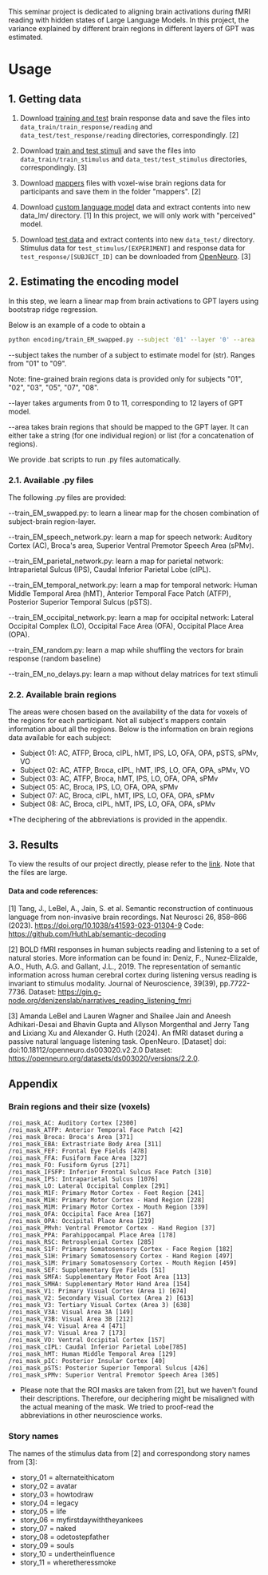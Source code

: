 This seminar project is dedicated to aligning brain activations during fMRI reading with hidden states of Large Language Models. In this project, the variance explained by different brain regions in different layers of GPT was estimated. 

# Usage

## 1. Getting data

1. Download [training and test](https://gin.g-node.org/denizenslab/narratives_reading_listening_fmri/src/master/responses) brain response data and save the files into  `data_train/train_response/reading` and `data_test/test_response/reading` directories, correspondingly. [2]

2. Download [train and test stimuli](https://drive.google.com/drive/folders/16_djOe_jhVRxXQieyBEN2pCgItwFYGQt?usp=drive_link) and save the files into `data_train/train_stimulus` and `data_test/test_stimulus` directories, correspondingly. [3]

3. Download [mappers](https://gin.g-node.org/denizenslab/narratives_reading_listening_fmri/src/master/mappers) files with voxel-wise brain regions data for participants and save them in the folder "mappers". [2]

4. Download [custom language model](https://utexas.box.com/shared/static/7ab8qm5e3i0vfsku0ee4dc6hzgeg7nyh.zip) data and extract contents into new data_lm/ directory. [1] 
In this project, we will only work with "perceived" model.

3. Download [test data](https://utexas.box.com/shared/static/ae5u0t3sh4f46nvmrd3skniq0kk2t5uh.zip) and extract contents into new `data_test/` directory. Stimulus data for `test_stimulus/[EXPERIMENT]` and response data for `test_response/[SUBJECT_ID]` can be downloaded from [OpenNeuro](https://openneuro.org/datasets/ds004510/). [3]

## 2. Estimating the encoding model 

In this step, we learn a linear map from brain activations to GPT layers using bootstrap ridge regression. 

Below is an example of a code to obtain a

```bash
python encoding/train_EM_swapped.py --subject '01' --layer '0' --area 'roi_mask_Broca'
```
--subject takes the number of a subject to estimate model for (str). Ranges from "01" to "09". 

Note: fine-grained brain regions data is provided only for subjects "01", "02", "03", "05", "07", "08".

--layer takes arguments from 0 to 11, corresponding to 12 layers of GPT model.

--area takes brain regions that should be mapped to the GPT layer. It can either take a string (for one individual region) or list (for a concatenation of regions).

We provide .bat scripts to run .py files automatically. 

### 2.1. Available .py files

The following .py files are provided:

--train_EM_swapped.py: to learn a linear map for the chosen combination of subject-brain region-layer.

--train_EM_speech_network.py: learn a map for speech network: Auditory Cortex (AC), Broca's area, Superior Ventral Premotor Speech Area (sPMv).

--train_EM_parietal_network.py: learn a map for parietal network: Intraparietal Sulcus (IPS), Caudal Inferior Parietal Lobe (cIPL).  

--train_EM_temporal_network.py: learn a map for temporal network: Human Middle Temporal Area (hMT), Anterior Temporal Face Patch (ATFP), Posterior Superior Temporal Sulcus (pSTS).  

--train_EM_occipital_network.py: learn a map for occipital network: Lateral Occipital Complex (LO), Occipital Face Area (OFA), Occipital Place Area (OPA).

--train_EM_random.py: learn a map while shuffling the vectors for brain response (random baseline)

--train_EM_no_delays.py: learn a map without delay matrices for text stimuli

### 2.2. Available brain regions

The areas were chosen based on the availability of the data for voxels of the regions for each participant. Not all subject's mappers contain information about all the regions. Below is the information on brain regions data available for each subject:

- Subject 01: AC, ATFP, Broca, cIPL, hMT, IPS, LO, OFA, OPA, pSTS, sPMv, VO
- Subject 02: AC, ATFP, Broca, cIPL, hMT, IPS, LO, OFA, OPA, sPMv, VO
- Subject 03: AC, ATFP, Broca, hMT, IPS, LO, OFA, OPA, sPMv
- Subject 05: AC, Broca, IPS, LO, OFA, OPA, sPMv
- Subject 07: AC, Broca, cIPL, hMT, IPS, LO, OFA, OPA, sPMv
- Subject 08: AC, Broca, cIPL, hMT, IPS, LO, OFA, OPA, sPMv

*The deciphering of the abbreviations is provided in the appendix. 

## 3. Results

To view the results of our project directly, please refer to the [link](https://drive.google.com/drive/folders/1-5dNveVGMdo6cYSLOfDXQnluGyOjEEjo?usp=sharing). Note that the files are large.

#### Data and code references:

[1] Tang, J., LeBel, A., Jain, S. et al. Semantic reconstruction of continuous language from non-invasive brain recordings. Nat Neurosci 26, 858–866 (2023). https://doi.org/10.1038/s41593-023-01304-9
Code: https://github.com/HuthLab/semantic-decoding

[2] BOLD fMRI responses in human subjects reading and listening to a set of natural stories. More information can be found in: Deniz, F., Nunez-Elizalde, A.O., Huth, A.G. and Gallant, J.L., 2019. The representation of semantic information across human cerebral cortex during listening versus reading is invariant to stimulus modality. Journal of Neuroscience, 39(39), pp.7722-7736.
Dataset: https://gin.g-node.org/denizenslab/narratives_reading_listening_fmri

[3] Amanda LeBel and Lauren Wagner and Shailee Jain and Aneesh Adhikari-Desai and Bhavin Gupta and Allyson Morgenthal and Jerry Tang and Lixiang Xu and Alexander G. Huth (2024). An fMRI dataset during a passive natural language listening task. OpenNeuro. [Dataset] doi: doi:10.18112/openneuro.ds003020.v2.2.0
Dataset: https://openneuro.org/datasets/ds003020/versions/2.2.0.


## Appendix

### Brain regions and their size (voxels)

    /roi_mask_AC: Auditory Cortex [2300]
    /roi_mask_ATFP: Anterior Temporal Face Patch [42]
    /roi_mask_Broca: Broca's Area [371]
    /roi_mask_EBA: Extrastriate Body Area [311]
    /roi_mask_FEF: Frontal Eye Fields [478]
    /roi_mask_FFA: Fusiform Face Area [327]
    /roi_mask_FO: Fusiform Gyrus [271]
    /roi_mask_IFSFP: Inferior Frontal Sulcus Face Patch [310]
    /roi_mask_IPS: Intraparietal Sulcus [1076]
    /roi_mask_LO: Lateral Occipital Complex [291]
    /roi_mask_M1F: Primary Motor Cortex - Feet Region [241]
    /roi_mask_M1H: Primary Motor Cortex - Hand Region [228]
    /roi_mask_M1M: Primary Motor Cortex - Mouth Region [339]
    /roi_mask_OFA: Occipital Face Area [167]
    /roi_mask_OPA: Occipital Place Area [219]
    /roi_mask_PMvh: Ventral Premotor Cortex - Hand Region [37]
    /roi_mask_PPA: Parahippocampal Place Area [178]
    /roi_mask_RSC: Retrosplenial Cortex [285]
    /roi_mask_S1F: Primary Somatosensory Cortex - Face Region [182]
    /roi_mask_S1H: Primary Somatosensory Cortex - Hand Region [497]
    /roi_mask_S1M: Primary Somatosensory Cortex - Mouth Region [459]
    /roi_mask_SEF: Supplementary Eye Fields [51]
    /roi_mask_SMFA: Supplementary Motor Foot Area [113]
    /roi_mask_SMHA: Supplementary Motor Hand Area [154]
    /roi_mask_V1: Primary Visual Cortex (Area 1) [674]
    /roi_mask_V2: Secondary Visual Cortex (Area 2) [613]
    /roi_mask_V3: Tertiary Visual Cortex (Area 3) [638]
    /roi_mask_V3A: Visual Area 3A [149]
    /roi_mask_V3B: Visual Area 3B [212]
    /roi_mask_V4: Visual Area 4 [471]
    /roi_mask_V7: Visual Area 7 [173]
    /roi_mask_VO: Ventral Occipital Cortex [157]
    /roi_mask_cIPL: Caudal Inferior Parietal Lobe[785]
    /roi_mask_hMT: Human Middle Temporal Area [129]
    /roi_mask_pIC: Posterior Insular Cortex [40]
    /roi_mask_pSTS: Posterior Superior Temporal Sulcus [426]
    /roi_mask_sPMv: Superior Ventral Premotor Speech Area [305]

* Please note that the ROI masks are taken from [2], but we haven't found their descriptions. Therefore, our deciphering might be misaligned with the actual meaning of the mask. We tried to proof-read the abbreviations in other neuroscience works.

### Story names 

The names of the stimulus data from [2] and correspondong story names from [3]:

- story_01 = alternateithicatom
- story_02 = avatar
- story_03 = howtodraw
- story_04 = legacy
- story_05 = life
- story_06 = myfirstdaywiththeyankees
- story_07 = naked
- story_08 = odetostepfather
- story_09 = souls
- story_10 = undertheinfluence
- story_11 = wheretheressmoke

